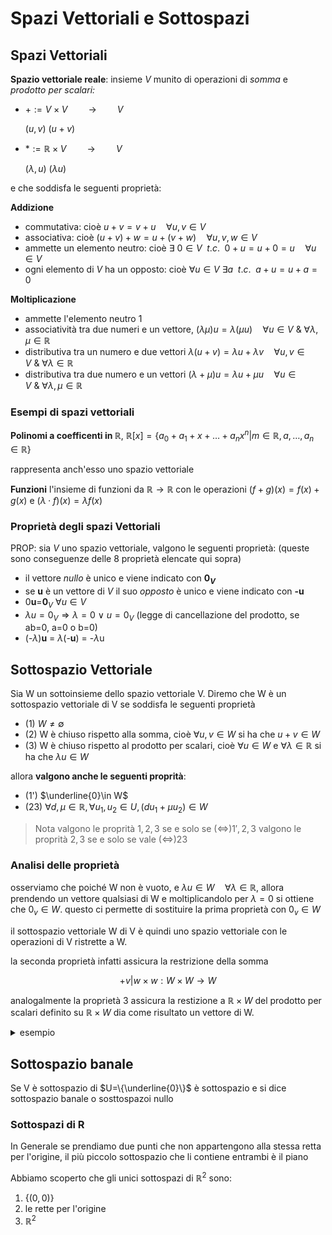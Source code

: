 # Spazi Vettoriali e Sottospazi

## Spazi Vettoriali
**Spazio vettoriale reale**: insieme $V$ munito di operazioni di *somma* e *prodotto per scalari:*

 

- $+ := V \times V \quad \quad \longrightarrow \quad \quad V$

    $(u,v)$                        $(u+v)$

- $*:= \mathbb{R} \times V \quad \quad \longrightarrow \quad \quad V$

    $(\lambda, u)$                           $(\lambda u )$



e che soddisfa le seguenti proprietà:

**Addizione**

- commutativa: cioè $u+v = v+u \quad \forall u,v \in V$
- associativa: cioè $(u+v)+w=u+(v+w) \quad \forall u,v,w \in V$
- ammette un elemento neutro: cioè $\exists\ 0 \in V\enspace t.c.\enspace 0+u=u+0=u \quad \forall u \in V$
- ogni elemento di $V$ ha un opposto: cioè $\forall u \in V\ \exists a \enspace t.c. \enspace a+u=u+a=0$

**Moltiplicazione**

- ammette l'elemento neutro 1
- associatività tra due numeri e un vettore,  $(\lambda\mu) u =\lambda(\mu u)\quad \forall  u \in V\ \&\ \forall \lambda,\mu \in \mathbb{R}$
- distributiva tra un numero e due vettori $\lambda({u+v})=\lambda u+\lambda v\quad \forall  {u,v} \in V\ \&\ \forall \lambda \in \mathbb{R}$
- distributiva tra due numero e un vettori $(\lambda+\mu){u}=\lambda u+\mu u\quad \forall  {u} \in V\ \&\ \forall \lambda,\mu \in \mathbb{R}$

### Esempi di spazi vettoriali



**Polinomi a coefficenti in $\mathbb{R}$**, $\mathbb{R}[x]=\{a_0+a_1+x+\dots+a_nx^n|m\in \mathbb{R},a,\dots,a_n\in \mathbb{R}\}$

rappresenta anch'esso uno spazio vettoriale  

**Funzioni** l'insieme di funzioni da $\mathbb{R} \to \mathbb{R}$ con le operazioni $(f+g)(x)=f(x)+g(x)$ e $(\lambda \cdot f)(x)=\lambda f(x)$

### Proprietà degli spazi Vettoriali

PROP: sia $V$ uno spazio vettoriale, valgono le seguenti proprietà: (queste sono conseguenze delle 8 proprietà elencate qui sopra)

- il vettore *nullo* è unico e viene indicato con **0$_V$**
- se **u** è un vettore di $V$ il suo *opposto* è unico e viene indicato con **-u**
- 0**u**=**0**$_V\ \forall u \in V$
- $\lambda u = 0_V \Longrightarrow \lambda = 0\ \vee\ u= 0_V$ (legge di cancellazione del prodotto, se ab=0, a=0 o b=0)
- (-$\lambda$)**u** = $\lambda$(-**u**) = -$\lambda$u

## Sottospazio Vettoriale

Sia W un sottoinsieme dello spazio vettoriale V. Diremo che W è un sottospazio vettoriale di V se soddisfa le seguenti proprietà

- (1) $W \ne \emptyset$
- (2) W è chiuso rispetto alla somma, cioè $\forall{ u,v} \in W$ si ha che ${u+v}\in W$
- (3) W è chiuso rispetto al prodotto per scalari, cioè $\forall u \in W$ e $\forall \lambda \in \mathbb{R}$  si ha che $\lambda u\in W$


allora **valgono anche le seguenti proprità**:
- (1') $\underline{0}\in W$
- (23) $\forall d,\mu\in \mathbb{R}, \forall u_1,u_2 \in U, ( d u_1+\mu u_2 )\in W$


> Nota
> valgono le proprità $1,2,3$ se e solo se ($\iff$)$1',2,3$ 
> valgono le proprità $2,3$ se e solo se vale  ($\iff$)$23$ 

### Analisi delle proprietà

osserviamo che poiché W non è vuoto, e $\lambda  u \in W\quad \forall \lambda \in \mathbb{R}$, allora prendendo un vettore qualsiasi di W e moltiplicandolo per $\lambda = 0$ si ottiene che $0_v \in W$. questo ci permette di sostituire la prima proprietà con $0_v \in W$


il sottospazio vettoriale W di V è quindi uno spazio vettoriale con le operazioni di V ristrette a W.

la seconda proprietà infatti assicura la restrizione della somma

$$
+v|w\times w : W\times W \to W
$$

analogalmente la proprietà 3 assicura la restizione a $\mathbb{R} \times W$ del prodotto per scalari definito su $\mathbb{R}\times W$ dia come risultato un vettore di W.

<details>
<summary>
esempio
</summary>

sia $U = \{  (x,y) \in \mathbb{R}^2 | y=mx \}$,  è un sottospazio di $\mathbb{R}^2$

sia $U = \{  (x,y) \in \mathbb{R}^2 | y=5x+4 \}$, non è un sottospazio di $\mathbb{R}^2$ perchè non ha l'elemento nullo

</details>

## Sottospazio banale 

Se V è sottospazio di $U=\{\underline{0}\}$ è sottospazio e si dice sottospazio banale o sosttospazoi nullo

### Sottospazi di R


In Generale se prendiamo due punti che non appartengono alla stessa retta per l'origine, il più piccolo sottospazio che li contiene entrambi è il piano

 Abbiamo scoperto che gli unici sottospazi di $\mathbb{R}^2$ sono:
 1. $\{(0,0)\}$
 2. le rette per l'origine
 3. $\mathbb{R}^2$
 












